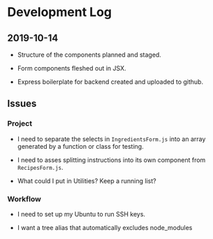 # Development Log

## 2019-10-14

- Structure of the components planned and staged.

- Form components fleshed out in JSX.

- Express boilerplate for backend created and uploaded to github.

## Issues

### Project

- I need to separate the selects in `IngredientsForm.js` into an array generated by a function or class for testing.

- I need to asses splitting instructions into its own component from `RecipesForm.js`.

- What could I put in Utilities? Keep a running list?

### Workflow

- I need to set up my Ubuntu to run SSH keys.

- I want a tree alias that automatically excludes node_modules

